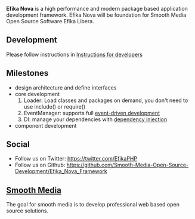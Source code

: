 **Efika Nova** is a high performance and modern package based application development framework.
Efika Nova will be foundation for Smooth Media Open Source Software Efika Libera.

## Development

Please follow instructions in [Instructions for developers](https://github.com/Smooth-Media-Open-Source-Development/Efika_Nova_Framework/wiki/For-Developers)

## Milestones
- design architecture and define interfaces
- core development
    1. Loader: Load classes and packages on demand, you don't need to use include() or require()
    2. EventManager: supports full [event-driven development](https://github.com/Smooth-Media-Open-Source-Development/Efika_Nova_Framework/wiki/Event-driven-development)
    3. DI: manage your dependencies with [dependency injection](https://github.com/Smooth-Media-Open-Source-Development/Efika_Nova_Framework/wiki/Dependecy-injection)
- component development

## Social

* Follow us on Twitter: https://twitter.com/EfikaPHP
* Follow us on Github: https://github.com/Smooth-Media-Open-Source-Development/Efika_Nova_Framework

## [Smooth Media](http://smooth-media.de)
The goal for smooth media is to develop professional web based open source solutions.